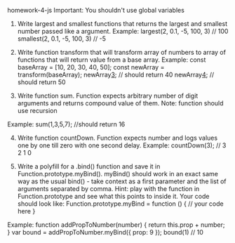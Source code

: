 homework-4-js
Important: You shouldn't use global variables
1) Write largest and smallest functions that returns the largest and smallest number passed like a argument.
Example:
largest(2, 0.1, -5, 100, 3) // 100
smallest(2, 0.1, -5, 100, 3) // -5

2) Write function transform that will transform array of numbers to array of functions that will return value from a base array.
Example:
const baseArray = [10, 20, 30, 40, 50];
const newArray = transform(baseArray);
newArray[3](); // should return 40
newArray[4](); // should return 50

3) Write function sum. Function expects arbitrary number of digit arguments and returns compound value of them.
Note: function should use recursion

Example:
sum(1,3,5,7); //should return 16

4) Write function countDown. Function expects number and logs values one by one till zero with one second delay.
Example:
countDown(3); // 3 2 1 0

5) Write a polyfill for a .bind() function and save it in Function.prototype.myBind(). myBind() should work in an exact same way as the usual bind() - take context as a first parameter and the list of arguments separated by comma.
Hint: play with the function in Function.prototype and see what this points to inside it. Your code should look like: Function.prototype.myBind = function () { 
// your code here
}

Example:
function addPropToNumber(number) { return this.prop + number; }
var bound = addPropToNumber.myBind({ prop: 9 });
bound(1) // 10
